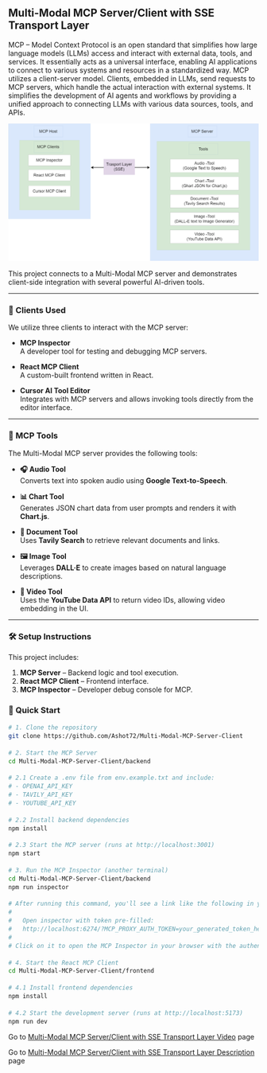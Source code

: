 ## Multi-Modal MCP Server/Client with SSE Transport Layer

MCP – Model Context Protocol is an open standard that simplifies how large language models (LLMs) access and interact with external data, tools, and services. It essentially acts as a universal interface, enabling AI applications to connect to various systems and resources in a standardized way. MCP utilizes a client-server model. Clients, embedded in LLMs, send requests to MCP servers, which handle the actual interaction with external systems. It simplifies the development of AI agents and workflows by providing a unified approach to connecting LLMs with various data sources, tools, and APIs.

![MCP Server/Client](https://github.com/Ashot72/Multi-Modal-MCP-Server-Client/blob/main/mcp.png)

This project connects to a Multi-Modal MCP server and demonstrates client-side integration with several powerful AI-driven tools.

---

### 🧠 Clients Used

We utilize three clients to interact with the MCP server:

- **MCP Inspector**  
  A developer tool for testing and debugging MCP servers.

- **React MCP Client**  
  A custom-built frontend written in React.

- **Cursor AI Tool Editor**  
  Integrates with MCP servers and allows invoking tools directly from the editor interface.

---

### 🔧 MCP Tools

The Multi-Modal MCP server provides the following tools:

- **🎧 Audio Tool**  
  Converts text into spoken audio using **Google Text-to-Speech**.

- **📊 Chart Tool**  
  Generates JSON chart data from user prompts and renders it with **Chart.js**.

- **📄 Document Tool**  
  Uses **Tavily Search** to retrieve relevant documents and links.

- **🖼️ Image Tool**  
  Leverages **DALL·E** to create images based on natural language descriptions.

- **🎥 Video Tool**  
  Uses the **YouTube Data API** to return video IDs, allowing video embedding in the UI.

---

### 🛠️ Setup Instructions

This project includes:

1. **MCP Server** – Backend logic and tool execution.
2. **React MCP Client** – Frontend interface.
3. **MCP Inspector** – Developer debug console for MCP.

### 🚀 Quick Start

```bash
# 1. Clone the repository
git clone https://github.com/Ashot72/Multi-Modal-MCP-Server-Client

# 2. Start the MCP Server
cd Multi-Modal-MCP-Server-Client/backend

# 2.1 Create a .env file from env.example.txt and include:
# - OPENAI_API_KEY
# - TAVILY_API_KEY
# - YOUTUBE_API_KEY

# 2.2 Install backend dependencies
npm install

# 2.3 Start the MCP server (runs at http://localhost:3001)
npm start

# 3. Run the MCP Inspector (another terminal)
cd Multi-Modal-MCP-Server-Client/backend
npm run inspector

# After running this command, you'll see a link like the following in your terminal:
#
#   Open inspector with token pre-filled:
#   http://localhost:6274/?MCP_PROXY_AUTH_TOKEN=your_generated_token_here
#
# Click on it to open the MCP Inspector in your browser with the authentication token automatically filled in.

# 4. Start the React MCP Client
cd Multi-Modal-MCP-Server-Client/frontend

# 4.1 Install frontend dependencies
npm install

# 4.2 Start the development server (runs at http://localhost:5173)
npm run dev

```

Go to [Multi-Modal MCP Server/Client with SSE Transport Layer Video](https://youtu.be/yP5qI0JJqNM) page

Go to [Multi-Modal MCP Server/Client with SSE Transport Layer Description](https://ashot72.github.io/Multi-Modal-MCP-Server-Client/doc.html) page
